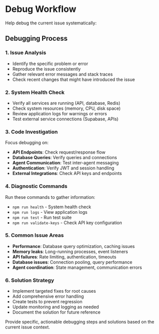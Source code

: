 # Debug Workflow

Help debug the current issue systematically:

## Debugging Process

### 1. Issue Analysis
- Identify the specific problem or error
- Reproduce the issue consistently
- Gather relevant error messages and stack traces
- Check recent changes that might have introduced the issue

### 2. System Health Check
- Verify all services are running (API, database, Redis)
- Check system resources (memory, CPU, disk space)
- Review application logs for warnings or errors
- Test external service connections (Supabase, APIs)

### 3. Code Investigation
Focus debugging on:
- **API Endpoints**: Check request/response flow
- **Database Queries**: Verify queries and connections
- **Agent Communication**: Test inter-agent messaging
- **Authentication**: Verify JWT and session handling
- **External Integrations**: Check API keys and endpoints

### 4. Diagnostic Commands
Run these commands to gather information:
- `npm run health` - System health check
- `npm run logs` - View application logs
- `npm run test` - Run test suite
- `npm run validate-keys` - Check API key configuration

### 5. Common Issue Areas
- **Performance**: Database query optimization, caching issues
- **Memory leaks**: Long-running processes, event listeners
- **API failures**: Rate limiting, authentication, timeouts
- **Database issues**: Connection pooling, query performance
- **Agent coordination**: State management, communication errors

### 6. Solution Strategy
- Implement targeted fixes for root causes
- Add comprehensive error handling
- Create tests to prevent regression
- Update monitoring and logging as needed
- Document the solution for future reference

Provide specific, actionable debugging steps and solutions based on the current issue context.